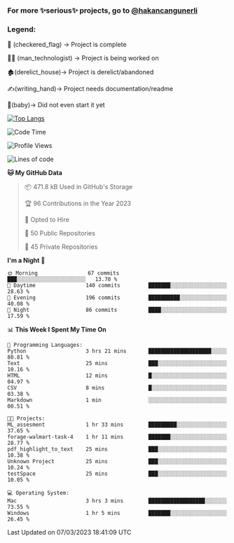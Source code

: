 ### For more ✨serious✨ projects, go to [@hakancangunerli](https://github.com/hakancangunerli)


### Legend:


🏁 (checkered_flag) -> Project is complete

👨‍💻 (man_technologist)   -> Project is being worked on

🏚️(derelict_house)-> Project is derelict/abandoned

✍️(writing_hand)-> Project needs documentation/readme

👶(baby)-> Did not even start it yet

[![Top Langs](https://github-readme-stats.vercel.app/api/top-langs/?username=johngunerli&layout=compact&hide=tex,html,shell,CSS&langs_count=10&exclude_repo=2015-csharp)](https://github.com/anuraghazra/github-readme-stats)


<!--START_SECTION:waka-->
![Code Time](http://img.shields.io/badge/Code%20Time-394%20hrs%2044%20mins-blue)

![Profile Views](http://img.shields.io/badge/Profile%20Views-5-blue)

![Lines of code](https://img.shields.io/badge/From%20Hello%20World%20I%27ve%20Written-1.1%20million%20lines%20of%20code-blue)

**🐱 My GitHub Data** 

> 📦 471.8 kB Used in GitHub's Storage 
 > 
> 🏆 96 Contributions in the Year 2023
 > 
> 💼 Opted to Hire
 > 
> 📜 50 Public Repositories 
 > 
> 🔑 45 Private Repositories 
 > 
**I'm a Night 🦉** 

```text
🌞 Morning                67 commits          ███░░░░░░░░░░░░░░░░░░░░░░   13.70 % 
🌆 Daytime                140 commits         ███████░░░░░░░░░░░░░░░░░░   28.63 % 
🌃 Evening                196 commits         ██████████░░░░░░░░░░░░░░░   40.08 % 
🌙 Night                  86 commits          ████░░░░░░░░░░░░░░░░░░░░░   17.59 % 
```


📊 **This Week I Spent My Time On** 

```text
💬 Programming Languages: 
Python                   3 hrs 21 mins       ████████████████████░░░░░   80.81 % 
Text                     25 mins             ███░░░░░░░░░░░░░░░░░░░░░░   10.16 % 
HTML                     12 mins             █░░░░░░░░░░░░░░░░░░░░░░░░   04.97 % 
CSV                      8 mins              █░░░░░░░░░░░░░░░░░░░░░░░░   03.38 % 
Markdown                 1 min               ░░░░░░░░░░░░░░░░░░░░░░░░░   00.51 % 

🐱‍💻 Projects: 
ML_assesment             1 hr 33 mins        █████████░░░░░░░░░░░░░░░░   37.65 % 
forage-walmart-task-4    1 hr 11 mins        ███████░░░░░░░░░░░░░░░░░░   28.77 % 
pdf_highlight_to_text    25 mins             ███░░░░░░░░░░░░░░░░░░░░░░   10.38 % 
Unknown Project          25 mins             ███░░░░░░░░░░░░░░░░░░░░░░   10.24 % 
testSpace                25 mins             ███░░░░░░░░░░░░░░░░░░░░░░   10.05 % 

💻 Operating System: 
Mac                      3 hrs 3 mins        ██████████████████░░░░░░░   73.55 % 
Windows                  1 hr 5 mins         ███████░░░░░░░░░░░░░░░░░░   26.45 % 
```


 Last Updated on 07/03/2023 18:41:09 UTC
<!--END_SECTION:waka-->


